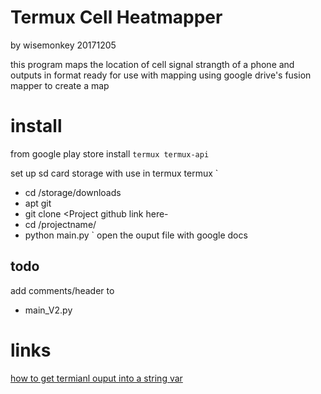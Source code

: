 # Termux Cell Heatmapper
by wisemonkey
20171205

this program maps the location of cell signal strangth of a phone and outputs in format ready
for use with mapping using google drive's fusion mapper to create a map


# install
from google play store install
`
termux
termux-api
`

set up sd card storage with use in termux
termux
`
- cd /storage/downloads
- apt git
- git clone <Project github link here- 
- cd /projectname/
- python main.py
`
open the ouput file
with google docs


## todo
add comments/header to

- main_V2.py


# links
[how to get termianl ouput into a string var](https://stackoverflow.com/questions/20140137/passing-variables-to-subprocess-popen)

